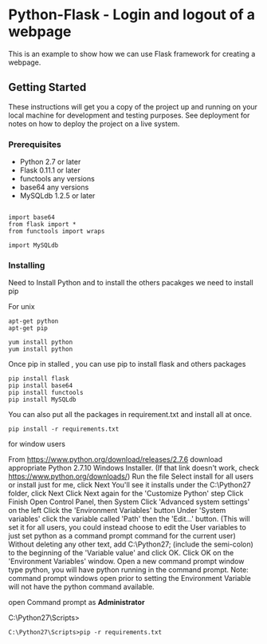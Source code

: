 # Python-Flask - Login and logout of a webpage

This is an example to show how we can use Flask framework for creating a webpage.

## Getting Started

These instructions will get you a copy of the project up and running on your local machine for development and testing purposes. See deployment for notes on how to deploy the project on a live system.

### Prerequisites

* Python 2.7 or later
* Flask 0.11.1 or later
* functools any versions
* base64 any versions
* MySQLdb 1.2.5 or later
```

import base64
from flask import *
from functools import wraps

import MySQLdb

```


### Installing

Need to Install Python and to install the others pacakges we need to install pip

For unix

```
apt-get python
apt-get pip

yum install python
yum install python
```
Once pip in stalled , you can use pip to install flask and others packages

```
pip install flask
pip install base64
pip install functools
pip install MySQLdb

```

You can also put all the packages in requirement.txt and install all at once.

```
pip install -r requirements.txt

```

for window users

From https://www.python.org/download/releases/2.7.6 download appropriate Python 2.7.10 Windows Installer. (If that link doesn't work, check https://www.python.org/downloads/)
Run the file
Select install for all users or install just for me, click Next
You'll see it installs under the C:\Python27 folder, click Next
Click Next again for the 'Customize Python' step
Click Finish
Open Control Panel, then System
Click 'Advanced system settings' on the left
Click the 'Environment Variables' button
Under 'System variables' click the variable called 'Path' then the 'Edit...' button. (This will set it for all users, you could instead choose to edit the User variables to just set python as a command prompt command for the current user)
Without deleting any other text, add C:\Python27; (include the semi-colon) to the beginning of the 'Variable value' and click OK.
Click OK on the 'Environment Variables' window.
Open a new command prompt window type python, you will have python running in the command prompt. Note: command prompt windows open prior to setting the Environment Variable will not have the python command available.

open Command prompt as **Administrator**

C:\Python27\Scripts>

```
C:\Python27\Scripts>pip -r requirements.txt

```
